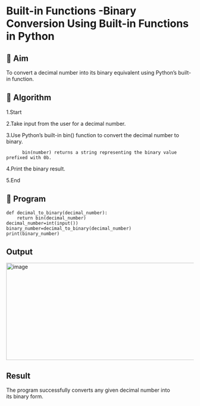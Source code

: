 # Built-in Functions -Binary Conversion Using Built-in Functions in Python

## 🎯 Aim
To convert a decimal number into its binary equivalent using Python’s built-in function.

## 🧠 Algorithm
1.Start

2.Take input from the user for a decimal number.

3.Use Python’s built-in bin() function to convert the decimal number to binary.

          bin(number) returns a string representing the binary value prefixed with 0b.

4.Print the binary result.

5.End
## 🧾 Program
```
def decimal_to_binary(decimal_number):
    return bin(decimal_number)
decimal_number=int(input())
binary_number=decimal_to_binary(decimal_number)
print(binary_number)
```

## Output
<img width="767" height="261" alt="image" src="https://github.com/user-attachments/assets/a55dac95-8c29-439b-8b93-b4c97a9f5405" />


## Result
The program successfully converts any given decimal number into its binary form.
